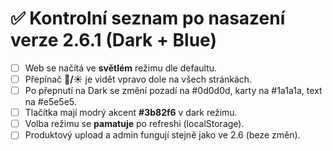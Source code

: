 # ✅ Kontrolní seznam po nasazení verze 2.6.1 (Dark + Blue)

- [ ] Web se načítá ve **světlém** režimu dle defaultu.
- [ ] Přepínač **🌙/☀️** je vidět vpravo dole na všech stránkách.
- [ ] Po přepnutí na Dark se změní pozadí na #0d0d0d, karty na #1a1a1a, text na #e5e5e5.
- [ ] Tlačítka mají modrý akcent **#3b82f6** v dark režimu.
- [ ] Volba režimu se **pamatuje** po refreshi (localStorage).
- [ ] Produktový upload a admin fungují stejně jako ve 2.6 (beze změn).
